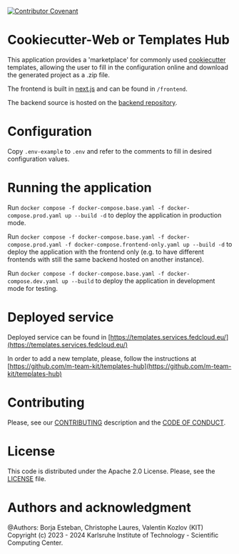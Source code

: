 [![Contributor Covenant](https://img.shields.io/badge/Contributor%20Covenant-1.4-4baaaa.svg)](CODE_OF_CONDUCT.md)
# Cookiecutter-Web or Templates Hub

This application provides a 'marketplace' for commonly used [cookiecutter](https://cookiecutter.readthedocs.io/) templates, allowing the user to fill in the configuration online and download the generated project as a .zip file.

The frontend is built in [next.js](https://nextjs.org/) and can be found in `/frontend`.

The backend source is hosted on the [backend repository](https://codebase.helmholtz.cloud/m-team/ai/cookiecutter-web-backend).

# Configuration

Copy `.env-example` to `.env` and refer to the comments to fill in desired configuration values.

# Running the application

Run `docker compose -f docker-compose.base.yaml -f docker-compose.prod.yaml up --build -d` to deploy the application in production mode.

Run `docker compose -f docker-compose.base.yaml -f docker-compose.prod.yaml -f docker-compose.frontend-only.yaml up --build -d` to deploy the application with the frontend only (e.g. to have different frontends with still the same backend hosted on another instance).

Run `docker compose -f docker-compose.base.yaml -f docker-compose.dev.yaml up --build` to deploy the application in development mode for testing.

# Deployed service
Deployed service can be found in [https://templates.services.fedcloud.eu/](https://templates.services.fedcloud.eu/)

In order to add a new template, please, follow the instructions at [https://github.com/m-team-kit/templates-hub](https://github.com/m-team-kit/templates-hub)


# Contributing
Please, see our [CONTRIBUTING](CONTRIBUTING.md) description and the [CODE OF CONDUCT](CODE_OF_CONDUCT.md).

# License
This code is distributed under the Apache 2.0 License. Please, see the [LICENSE](LICENSE) file.

# Authors and acknowledgment

@Authors: Borja Esteban, Christophe Laures, Valentin Kozlov (KIT)
Copyright (c) 2023 - 2024 Karlsruhe Institute of Technology - Scientific Computing Center.